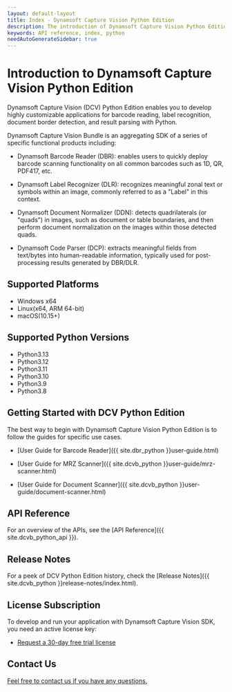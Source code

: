 ```yaml
---
layout: default-layout
title: Index - Dynamsoft Capture Vision Python Edition
description: The introduction of Dynamsoft Capture Vision Python Edition.
keywords: API reference, index, python
needAutoGenerateSidebar: true
---
```


# Introduction to Dynamsoft Capture Vision Python Edition

Dynamsoft Capture Vision (DCV) Python Edition enables you to develop highly customizable applications for barcode reading, label recognition, document border detection, and result parsing with Python.

Dynamsoft Capture Vision Bundle is an aggregating SDK of a series of specific functional products including:

- Dynamsoft Barcode Reader (DBR): enables users to quickly deploy barcode scanning functionality on all common barcodes such as 1D, QR, PDF417, etc.

- Dynamsoft Label Recognizer (DLR): recognizes meaningful zonal text or symbols within an image, commonly referred to as a "Label" in this context.

- Dynamsoft Document Normalizer (DDN): detects quadrilaterals (or "quads") in images, such as document or table boundaries, and then perform document normalization on the images within those detected quads.

- Dynamsoft Code Parser (DCP): extracts meaningful fields from text/bytes into human-readable information, typically used for post-processing results generated by DBR/DLR.

## Supported Platforms

- Windows x64
- Linux(x64, ARM 64-bit)
- macOS(10.15+)

## Supported Python Versions

- Python3.13
- Python3.12
- Python3.11
- Python3.10
- Python3.9
- Python3.8

## Getting Started with DCV Python Edition

The best way to begin with Dynamsoft Capture Vision Python Edition is to follow the guides for specific use cases.

- [User Guide for Barcode Reader]({{ site.dbr_python }}user-guide.html)

- [User Guide for MRZ Scanner]({{ site.dcvb_python }}user-guide/mrz-scanner.html)

- [User Guide for Document Scanner]({{ site.dcvb_python }}user-guide/document-scanner.html)

## API Reference

For an overview of the APIs, see the [API Reference]({{ site.dcvb_python_api }}).

## Release Notes

For a peek of DCV Python Edition history, check the [Release Notes]({{ site.dcvb_python }}release-notes/index.html).

## License Subscription

To develop and run your application with Dynamsoft Capture Vision SDK, you need an active license key:

* <a href = "https://www.dynamsoft.com/customer/license/trialLicense?utm_source=docs&product=dcv&package=python" target = "_blank">Request a 30-day free trial license</a>

## Contact Us

<a href = "https://www.dynamsoft.com/company/customer-service/#contact" target = "_blank">Feel free to contact us if you have any questions.</a>
